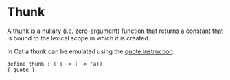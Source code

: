 # Thunk #

A thunk is a [nullary](Arity.md) (i.e. zero-argument) function that returns a constant that is bound to the lexical scope in which it is created.

In Cat a thunk can be emulated using the [quote instruction](Quote.md):

```
define thunk : ('a -> ( -> 'a))
{ quote }
```